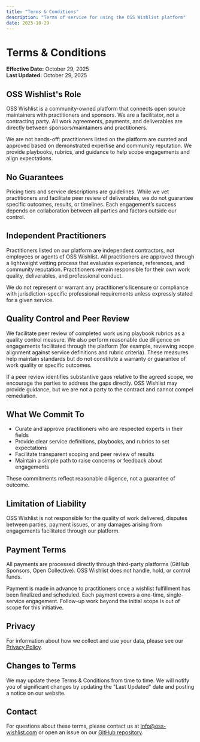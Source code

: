 ```yaml
---
title: "Terms & Conditions"
description: "Terms of service for using the OSS Wishlist platform"
date: 2025-10-29
---
```


# Terms & Conditions

**Effective Date:** October 29, 2025  
**Last Updated:** October 29, 2025

## OSS Wishlist's Role

OSS Wishlist is a community-owned platform that connects open source maintainers with practitioners and sponsors. We are a facilitator, not a contracting party. All work agreements, payments, and deliverables are directly between sponsors/maintainers and practitioners.

We are not hands-off: practitioners listed on the platform are curated and approved based on demonstrated expertise and community reputation. We provide playbooks, rubrics, and guidance to help scope engagements and align expectations.

## No Guarantees

Pricing tiers and service descriptions are guidelines. While we vet practitioners and facilitate peer review of deliverables, we do not guarantee specific outcomes, results, or timelines. Each engagement’s success depends on collaboration between all parties and factors outside our control.

## Independent Practitioners

Practitioners listed on our platform are independent contractors, not employees or agents of OSS Wishlist. All practitioners are approved through a lightweight vetting process that evaluates experience, references, and community reputation. Practitioners remain responsible for their own work quality, deliverables, and professional conduct.

We do not represent or warrant any practitioner’s licensure or compliance with jurisdiction-specific professional requirements unless expressly stated for a given service.

## Quality Control and Peer Review

We facilitate peer review of completed work using playbook rubrics as a quality control measure. We also perform reasonable due diligence on engagements facilitated through the platform (for example, reviewing scope alignment against service definitions and rubric criteria). These measures help maintain standards but do not constitute a warranty or guarantee of work quality or specific outcomes.

If a peer review identifies substantive gaps relative to the agreed scope, we encourage the parties to address the gaps directly. OSS Wishlist may provide guidance, but we are not a party to the contract and cannot compel remediation.

## What We Commit To

- Curate and approve practitioners who are respected experts in their fields
- Provide clear service definitions, playbooks, and rubrics to set expectations
- Facilitate transparent scoping and peer review of results
- Maintain a simple path to raise concerns or feedback about engagements

These commitments reflect reasonable diligence, not a guarantee of outcome.

## Limitation of Liability

OSS Wishlist is not responsible for the quality of work delivered, disputes between parties, payment issues, or any damages arising from engagements facilitated through our platform.

## Payment Terms

All payments are processed directly through third-party platforms (GitHub Sponsors, Open Collective). OSS Wishlist does not handle, hold, or control funds.

Payment is made in advance to practitioners once a wishlist fulfillment has been finalized and scheduled. Each payment covers a one-time, single-service engagement. Follow-up work beyond the initial scope is out of scope for this initiative.

## Privacy

For information about how we collect and use your data, please see our [Privacy Policy](/oss-wishlist-website/privacy-policy).

## Changes to Terms

We may update these Terms & Conditions from time to time. We will notify you of significant changes by updating the "Last Updated" date and posting a notice on our website.

## Contact

For questions about these terms, please contact us at [info@oss-wishlist.com](mailto:info@oss-wishlist.com) or open an issue on our [GitHub repository](https://github.com/oss-wishlist/oss-wishlist-website/issues).
